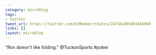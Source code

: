 ```yaml
---
category: microblog
tags:
- twitter
tweet_url: https://twitter.com/ExMember/status/247381885884456960
links: []
layout: microblog
---
```

"Ron doesn't like folding." @TuckonSports #poker
